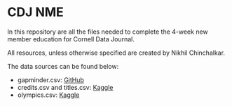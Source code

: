 # CDJ NME

In this repository are all the files needed to complete the 4-week new member education for Cornell Data Journal.

All resources, unless otherwise specified are created by Nikhil Chinchalkar.

The data sources can be found below:

 * gapminder.csv: [GitHub](https://github.com/kirenz/datasets/blob/master/gapminder.csv)
 * credits.csv and titles.csv: [Kaggle](https://www.kaggle.com/datasets/victorsoeiro/netflix-tv-shows-and-movies?select=titles.csv)
 * olympics.csv: [Kaggle](https://www.kaggle.com/datasets/heesoo37/120-years-of-olympic-history-athletes-and-results?select=athlete_events.csv)